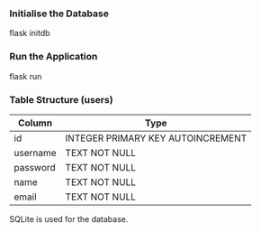 ### Initialise the Database
flask initdb


### Run the Application
flask run


### Table Structure (users)
| Column  | Type|
| ------------- | ------------- |
| id  | INTEGER PRIMARY KEY AUTOINCREMENT |
| username  | TEXT NOT NULL  |
| password  | TEXT NOT NULL  |
| name  | TEXT NOT NULL |
| email  | TEXT NOT NULL  |

SQLite is used for the database.